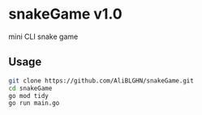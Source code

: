 # snakeGame v1.0

mini CLI snake game

## Usage


```bash
git clone https://github.com/AliBLGHN/snakeGame.git
cd snakeGame
go mod tidy
go run main.go
```
